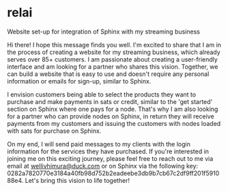 # relai
Website set-up for integration of Sphinx with my streaming business

Hi there! I hope this message finds you well. I'm excited to share that I am in the process of creating a website for my streaming business, which already serves over 85+ customers. I am passionate about creating a user-friendly interface and am looking for a partner who shares this vision. Together, we can build a website that is easy to use and doesn't require any personal information or emails for sign-up, similar to Sphinx.

I envision customers being able to select the products they want to purchase and make payments in sats or credit, similar to the 'get started' section on Sphinx where one pays for a node. That's why I am also looking for a partner who can provide nodes on Sphinx, in return they will receive payments from my customers and issuing the customers with nodes loaded with sats for purchase on Sphinx.

On my end, I will send paid messages to my clients with the login information for the services they have purchased. If you're interested in joining me on this exciting journey, please feel free to reach out to me via email at [wellivhimura@duck.com](mailto:wellivhimura@duck.com) or on Sphinx via the following key: 0282a7820770e3184a40fb98d752b2eadeebe3db9b7cb67c2df9ff201f591088e4. Let's bring this vision to life together!
